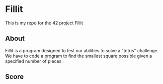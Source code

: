 # Fillit
This is my repo for the 42 project Fillit

## About
Fillit is a program designed to test our abilities to solve a "tetris" challenge. We have to code a program to find the smallest square possible given a specified number of pieces.

## Score

